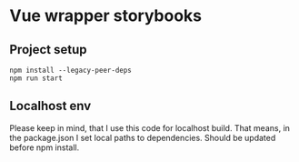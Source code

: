 # Vue wrapper storybooks

## Project setup
```
npm install --legacy-peer-deps
npm run start
```

## Localhost env

Please keep in mind, that I use this code for localhost build. 
That means, in the package.json I set local paths to dependencies. 
Should be updated before npm install.